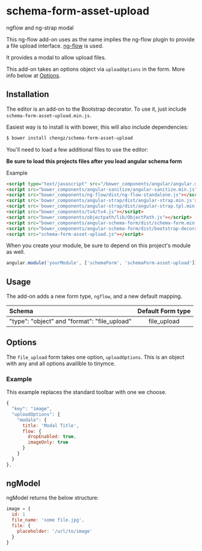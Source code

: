 schema-form-asset-upload
========================

ngflow and ng-strap modal

This ng-flow add-on uses as the name implies the ng-flow plugin to provide a file upload interface. [ng-flow](https://github.com/flowjs/ng-flow) is used.

It provides a modal to allow upload files.

This add-on takes an options object via `uploadOptions` in the form. More info below at [Options](#Options).

Installation
------------
The editor is an add-on to the Bootstrap decorator. To use it, just include
`schema-form-asset-upload.min.js`.

Easiest way is to install is with bower, this will also include dependencies:
```bash
$ bower install chengz/schema-form-asset-upload
```

You'll need to load a few additional files to use the editor:

**Be sure to load this projects files after you load angular schema form**

Example

```HTML
<script type="text/javascript" src="/bower_components/angular/angular.min.js"></script>
<script src="bower_components/angular-sanitize/angular-sanitize.min.js"></script>
<script src="bower_components/ng-flow/dist/ng-flow-standalone.js"></script>
<script src='bower_components/angular-strap/dist/angular-strap.min.js'></script>
<script src='bower_components/angular-strap/dist/angular-strap.tpl.min.js'></script>
<script src="bower_components/tv4/tv4.js"></script>
<script src="bower_components/objectpath/lib/ObjectPath.js"></script>
<script src="bower_components/angular-schema-form/dist/schema-form.min.js"></script>
<script src="bower_components/angular-schema-form/dist/bootstrap-decorator.min.js"></script>
<script src="schema-form-asset-upload.js"></script>
```

When you create your module, be sure to depend on this project's module as well.

```javascript
angular.module('yourModule', ['schemaForm', 'schemaForm-asset-upload']);
```

Usage
-----
The add-on adds a new form type, `ngflow`, and a new default
mapping.

| Schema             |   Default Form type  |
|:-------------------|:------------:|
| "type": "object" and "format": "file_upload"   |   file_upload   |


Options
-------
The `file_upload` form takes one option, `uploadOptions`. This is an object with any
and all options availible to tinymce.

### Example
This example replaces the standard toolbar with one we choose.

```javascript
{
  "key": "image",
  "uploadOptions": {
    "modale": {
      title: 'Modal Title',
      flow: {
        dropEnabled: true,
        imageOnly: true
      }
    }
  }
},
```

ngModel
-------
ngModel returns the below structure:
```javascript
image = {
  id: 1
  file_name: 'some file.jpg',
  file: {
    placeholder: '/url/to/image'
  }
}
